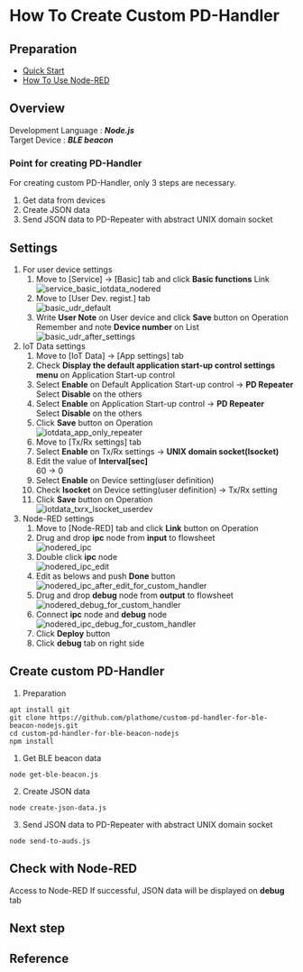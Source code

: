 # How To Create Custom PD-Handler

## Preparation
* [Quick Start](/doc_source/vx2/QuickStart.md)
* [How To Use Node-RED](/doc_source/vx2/HowToUseNodered.md)  

## Overview
Development Language : ***Node.js***  
Target Device : ***BLE beacon***  

### Point for creating PD-Handler
For creating custom PD-Handler, only 3 steps are necessary.
1. Get data from devices
1. Create JSON data
1. Send JSON data to PD-Repeater with abstract UNIX domain socket

## Settings
1. For user device settings  
    1. Move to [Service] -> [Basic] tab and click **Basic functions** Link  
    ![service_basic_iotdata_nodered](/image/webui/service_basic_iotdata_nodered.png)
    1. Move to [User Dev. regist.] tab  
    ![basic_udr_default](/image/webui/basic_udr_default.png)
    1. Write **User Note** on User device and click **Save** button on Operation  
    Remember and note **Device number** on List
    ![basic_udr_after_settings](/image/webui/basic_udr_after_settings.png)
1. IoT Data settings  
    1. Move to [IoT Data] -> [App settings] tab  
    1. Check **Display the default application start-up control settings menu** on Application Start-up control  
    1. Select **Enable** on Default Application Start-up control -> **PD Repeater**  
    Select **Disable** on the others
    1. Select **Enable** on Application Start-up control -> **PD Repeater**  
    Select **Disable** on the others
    1. Click **Save** button on Operation  
    ![iotdata_app_only_repeater](/image/webui/iotdata_app_only_repeater.png)
    1. Move to [Tx/Rx settings] tab  
    1. Select **Enable** on Tx/Rx settings -> **UNIX domain socket(lsocket)**  
    1. Edit the value of **Interval[sec]**  
    60 -> 0  
    1. Select **Enable** on Device setting(user definition)
    1. Check **lsocket** on Device setting(user definition) -> Tx/Rx setting
    1. Click **Save** button on Operation  
    ![iotdata_txrx_lsocket_userdev](/image/webui/iotdata_txrx_lsocket_userdev.png)
1. Node-RED settings  
    1. Move to [Node-RED] tab and click **Link** button on Operation  
    1. Drug and drop **ipc** node from **input** to flowsheet  
    ![nodered_ipc](/image/webui/nodered_ipc.png)  
    1. Double click **ipc** node  
    ![nodered_ipc_edit](/image/webui/nodered_ipc_edit.png)  
    1. Edit as belows and push **Done** button 
    ![nodered_ipc_after_edit_for_custom_handler](/image/webui/nodered_ipc_after_edit_for_custom_handler.png)  
    1. Drug and drop **debug** node from **output** to flowsheet  
    ![nodered_debug_for_custom_handler](/image/webui/nodered_debug_for_custom_handler.png)  
    1. Connect **ipc** node and **debug** node  
    ![nodered_ipc_debug_for_custom_handler](/image/webui/nodered_ipc_debug_for_custom_handler.png)  
    1. Click **Deploy** button  
    1. Click **debug** tab on right side   

## Create custom PD-Handler
1. Preparation
```
apt install git  
git clone https://github.com/plathome/custom-pd-handler-for-ble-beacon-nodejs.git
cd custom-pd-handler-for-ble-beacon-nodejs
npm install
```

1. Get BLE beacon data
```
node get-ble-beacon.js
```

2. Create JSON data
```
node create-json-data.js
```

3. Send JSON data to PD-Repeater with abstract UNIX domain socket
```
node send-to-auds.js
```

## Check with Node-RED
Access to Node-RED
If successful, JSON data will be displayed on **debug** tab

## Next step

## Reference

